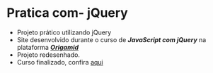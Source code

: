 # Pratica com- jQuery

* Projeto prático utilizando jQuery
* Site desenvolvido durante o curso de ***JavaScript com jQuery*** na plataforma [***Origamid***](https://www.origamid.com/)
* Projeto redesenhado.
* Curso finalizado, confira [aqui](https://lucas-hmsc.github.io/pratica-com-jquery/)

